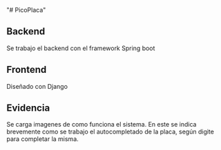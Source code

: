 "# PicoPlaca" 

## Backend

Se trabajo el backend con el framework Spring boot

## Frontend

Diseñado con Django

## Evidencia

Se carga imagenes de como funciona el sistema. En este se indica brevemente como se trabajo el autocompletado de la placa, según digite para completar la misma.